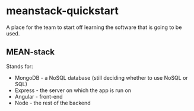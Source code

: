 # meanstack-quickstart
A place for the team to start off learning the software that is going to be used.

## MEAN-stack
Stands for:
+ MongoDB - a NoSQL database (still deciding whether to use NoSQL or SQL)
+ Express - the server on which the app is run on
+ Angular - front-end
+ Node - the rest of the backend
